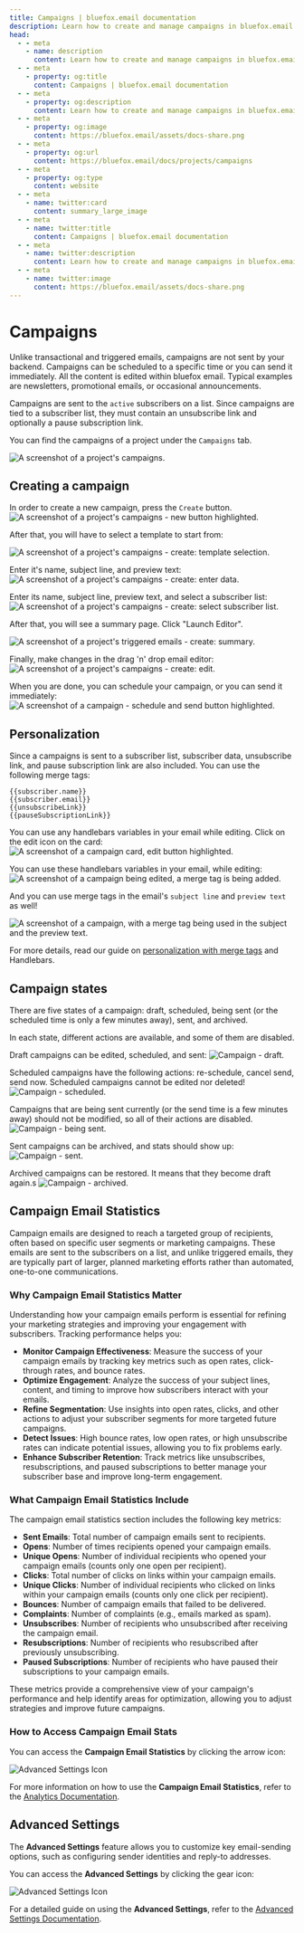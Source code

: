 ```yaml
---
title: Campaigns | bluefox.email documentation
description: Learn how to create and manage campaigns in bluefox.email. Send newsletters, promotions, or announcements with customizable templates and advanced personalization.
head:
  - - meta
    - name: description
      content: Learn how to create and manage campaigns in bluefox.email. Send newsletters, promotions, or announcements with customizable templates and advanced personalization.
  - - meta
    - property: og:title
      content: Campaigns | bluefox.email documentation
  - - meta
    - property: og:description
      content: Learn how to create and manage campaigns in bluefox.email. Send newsletters, promotions, or announcements with customizable templates and advanced personalization.
  - - meta
    - property: og:image
      content: https://bluefox.email/assets/docs-share.png
  - - meta
    - property: og:url
      content: https://bluefox.email/docs/projects/campaigns
  - - meta
    - property: og:type
      content: website
  - - meta
    - name: twitter:card
      content: summary_large_image
  - - meta
    - name: twitter:title
      content: Campaigns | bluefox.email documentation
  - - meta
    - name: twitter:description
      content: Learn how to create and manage campaigns in bluefox.email. Send newsletters, promotions, or announcements with customizable templates and advanced personalization.
  - - meta
    - name: twitter:image
      content: https://bluefox.email/assets/docs-share.png
---
```


# Campaigns

Unlike transactional and triggered emails, campaigns are not sent by your backend. Campaigns can be scheduled to a specific time or you can send it immediately. All the content is edited within bluefox email. Typical examples are newsletters, promotional emails, or occasional announcements.

Campaigns are sent to the `active` subscribers on a list. Since campaigns are tied to a subscriber list, they must contain an unsubscribe link and optionally a pause subscription link.

You can find the campaigns of a project under the `Campaigns` tab.

![A screenshot of a project's campaigns.](./project-campaigns.webp)

## Creating a campaign

In order to create a new campaign, press the `Create` button.
![A screenshot of a project's campaigns - new button highlighted.](./project-campaigns-create-button.webp)

After that, you will have to select a template to start from:

![A screenshot of a project's campaigns - create: template selection.](./project-campaign-create-select-category.webp)

Enter it's name, subject line, and preview text:
![A screenshot of a project's campaigns - create: enter data.](./project-campaign-create-select-template.webp)

Enter its name, subject line, preview text, and select a subscriber list:
![A screenshot of a project's campaigns - create: select subscriber list.](./project-campaign-create-subject.webp)

After that, you will see a summary page. Click "Launch Editor".

![A screenshot of a project's triggered emails - create: summary.](./project-campaign-create-summary.webp)

Finally, make changes in the drag 'n' drop email editor:
![A screenshot of a project's campaigns - create: edit.](./project-campaign-create-editor.webp)

When you are done, you can schedule your campaign, or you can send it immediately:
![A screenshot of a campaign - schedule and send button highlighted.](./project-campaign-schedule.webp)

## Personalization

Since a campaigns is sent to a subscriber list, subscriber data, unsubscribe link, and pause subscription link are also included. You can use the following merge tags:
```
{{subscriber.name}}
{{subscriber.email}}
{{unsubscribeLink}}
{{pauseSubscriptionLink}}
```

You can use any handlebars variables in your email while editing. Click on the edit icon on the card:
![A screenshot of a campaign card, edit button highlighted.](./project-campaign-edit-button.webp)

You can use these handlebars variables in your email, while editing:
![A screenshot of a campaign being edited, a merge tag is being added.](./project-campaign-edit-merge-tag.webp)

And you can use merge tags in the email's `subject line` and `preview text` as well!

![A screenshot of a campaign, with a merge tag being used in the subject and the preview text.](./project-campaign-edit-subject-merge-tag.webp)

For more details, read our guide on [personalization with merge tags](/docs/personalization) and Handlebars.

## Campaign states

There are five states of a campaign: draft, scheduled, being sent (or the scheduled time is only a few minutes away), sent, and archived.

In each state, different actions are available, and some of them are disabled.

Draft campaigns can be edited, scheduled, and sent:
![Campaign - draft.](./project-campaign-draft.webp)

Scheduled campaigns have the following actions: re-schedule, cancel send, send now. Scheduled campaigns cannot be edited nor deleted!
![Campaign - scheduled.](./project-campaign-scheduled.webp)

Campaigns that are being sent currently (or the send time is a few minutes away) should not be modified, so all of their actions are disabled.
![Campaign - being sent.](./project-campaign-being-sent.webp)

Sent campaigns can be archived, and stats should show up:
![Campaign - sent.](./project-campaign-sent.webp)

Archived campaigns can be restored. It means that they become draft again.s
![Campaign - archived.](./project-campaign-archived.webp)

## Campaign Email Statistics

Campaign emails are designed to reach a targeted group of recipients, often based on specific user segments or marketing campaigns. These emails are sent to the subscribers on a list, and unlike triggered emails, they are typically part of larger, planned marketing efforts rather than automated, one-to-one communications.

### Why Campaign Email Statistics Matter

Understanding how your campaign emails perform is essential for refining your marketing strategies and improving your engagement with subscribers. Tracking performance helps you:

- **Monitor Campaign Effectiveness**: Measure the success of your campaign emails by tracking key metrics such as open rates, click-through rates, and bounce rates.
- **Optimize Engagement**: Analyze the success of your subject lines, content, and timing to improve how subscribers interact with your emails.
- **Refine Segmentation**: Use insights into open rates, clicks, and other actions to adjust your subscriber segments for more targeted future campaigns.
- **Detect Issues**: High bounce rates, low open rates, or high unsubscribe rates can indicate potential issues, allowing you to fix problems early.
- **Enhance Subscriber Retention**: Track metrics like unsubscribes, resubscriptions, and paused subscriptions to better manage your subscriber base and improve long-term engagement.

### What Campaign Email Statistics Include

The campaign email statistics section includes the following key metrics:

- **Sent Emails**: Total number of campaign emails sent to recipients.
- **Opens**: Number of times recipients opened your campaign emails.
- **Unique Opens**: Number of individual recipients who opened your campaign emails (counts only one open per recipient).
- **Clicks**: Total number of clicks on links within your campaign emails.
- **Unique Clicks**: Number of individual recipients who clicked on links within your campaign emails (counts only one click per recipient).
- **Bounces**: Number of campaign emails that failed to be delivered.
- **Complaints**: Number of complaints (e.g., emails marked as spam).
- **Unsubscribes**: Number of recipients who unsubscribed after receiving the campaign email.
- **Resubscriptions**: Number of recipients who resubscribed after previously unsubscribing.
- **Paused Subscriptions**: Number of recipients who have paused their subscriptions to your campaign emails.

These metrics provide a comprehensive view of your campaign's performance and help identify areas for optimization, allowing you to adjust strategies and improve future campaigns.

### How to Access Campaign Email Stats

You can access the **Campaign Email Statistics** by clicking the arrow icon:

![Advanced Settings Icon](./project-campaigns-stats-btn.webp)

For more information on how to use the **Campaign Email Statistics**, refer to the [Analytics Documentation](/docs/analytics).


## Advanced Settings

The **Advanced Settings** feature allows you to customize key email-sending options, such as configuring sender identities and reply-to addresses. 

You can access the **Advanced Settings** by clicking the gear icon:

![Advanced Settings Icon](./project-campaign-advanced-settings-btn.webp)

For a detailed guide on using the **Advanced Settings**, refer to the [Advanced Settings Documentation](/docs/projects/settings.html#advanced-settings).


